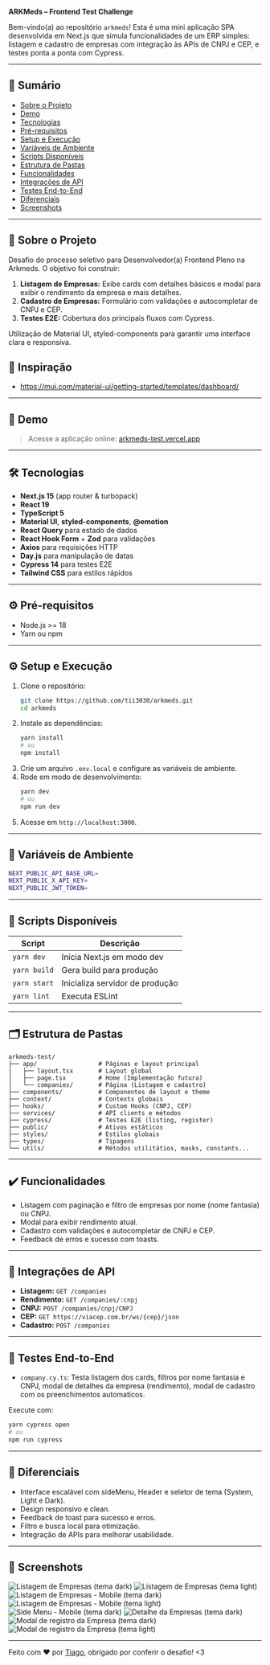 **ARKMeds – Frontend Test Challenge**

Bem-vindo(a) ao repositório `arkmeds`! Esta é uma mini aplicação SPA desenvolvida em Next.js que simula funcionalidades de um ERP simples: listagem e cadastro de empresas com integração às APIs de CNPJ e CEP, e testes ponta a ponta com Cypress.

---

## 🔖 Sumário

- [Sobre o Projeto](#-sobre-o-projeto)
- [Demo](#-demo)
- [Tecnologias](#-tecnologias)
- [Pré-requisitos](#-pré-requisitos)
- [Setup e Execução](#-setup-e-execução)
- [Variáveis de Ambiente](#-variáveis-de-ambiente)
- [Scripts Disponíveis](#-scripts-disponíveis)
- [Estrutura de Pastas](#-estrutura-de-pastas)
- [Funcionalidades](#-funcionalidades)
- [Integrações de API](#-integrações-de-api)
- [Testes End-to-End](#-testes-end-to-end)
- [Diferenciais](#-diferenciais)
- [Screenshots](#-screenshots)

---

## 📖 Sobre o Projeto

Desafio do processo seletivo para Desenvolvedor(a) Frontend Pleno na Arkmeds. O objetivo foi construir:

1. **Listagem de Empresas:** Exibe cards com detalhes básicos e modal para exibir o rendimento da empresa e mais detalhes.
2. **Cadastro de Empresas:** Formulário com validações e autocompletar de CNPJ e CEP.
3. **Testes E2E:** Cobertura dos principais fluxos com Cypress.

Utilização de Material UI, styled-components para garantir uma interface clara e responsiva.

## 🌟 Inspiração
- https://mui.com/material-ui/getting-started/templates/dashboard/

---

## 🚀 Demo

> Acesse a aplicação online: [arkmeds-test.vercel.app](https://arkmeds-test.vercel.app/)

---

## 🛠 Tecnologias

- **Next.js 15** (app router & turbopack)
- **React 19**
- **TypeScript 5**
- **Material UI**, **styled-components**, **@emotion**
- **React Query** para estado de dados
- **React Hook Form** + **Zod** para validações
- **Axios** para requisições HTTP
- **Day.js** para manipulação de datas
- **Cypress 14** para testes E2E
- **Tailwind CSS** para estilos rápidos

---

## ⚙️ Pré-requisitos

- Node.js >= 18
- Yarn ou npm

---

## ⚙️ Setup e Execução

1. Clone o repositório:
   ```bash
   git clone https://github.com/tii3030/arkmeds.git
   cd arkmeds
   ```
2. Instale as dependências:
   ```bash
   yarn install
   # ou
   npm install
   ```
3. Crie um arquivo `.env.local` e configure as variáveis de ambiente.
4. Rode em modo de desenvolvimento:
   ```bash
   yarn dev
   # ou
   npm run dev
   ```
5. Acesse em `http://localhost:3000`.

---

## 🔑 Variáveis de Ambiente

```bash
NEXT_PUBLIC_API_BASE_URL=
NEXT_PUBLIC_X_API_KEY=
NEXT_PUBLIC_JWT_TOKEN=
```

---

## 📜 Scripts Disponíveis

| Script       | Descrição                       |
| ------------ | ------------------------------- |
| `yarn dev`   | Inicia Next.js em modo dev      |
| `yarn build` | Gera build para produção        |
| `yarn start` | Inicializa servidor de produção |
| `yarn lint`  | Executa ESLint                  |

---

## 🗂 Estrutura de Pastas

```
arkmeds-test/
├── app/                 # Páginas e layout principal
│   ├── layout.tsx       # Layout global
│   ├── page.tsx         # Home (Implementação futura)
│   └── companies/       # Página (Listagem e cadastro)
├── components/          # Componentes de layout e theme
├── context/             # Contexts globais
├── hooks/               # Custom Hooks (CNPJ, CEP)
├── services/            # API clients e métodos
├── cypress/             # Testes E2E (listing, register)
├── public/              # Ativos estáticos
├── styles/              # Estilos globais
├── types/               # Tipagens 
└── utils/               # Métodos utilitátios, masks, constants...
```

---

## ✔️ Funcionalidades

- Listagem com paginação e filtro de empresas por nome (nome fantasia) ou CNPJ.
- Modal para exibir rendimento atual.
- Cadastro com validações e autocompletar de CNPJ e CEP.
- Feedback de erros e sucesso com toasts.

---

## 🔗 Integrações de API

- **Listagem:** `GET /companies`
- **Rendimento:** `GET /companies/:cnpj`
- **CNPJ:** `POST /companies/cnpj/CNPJ`
- **CEP:** `GET https://viacep.com.br/ws/{cep}/json`
- **Cadastro:** `POST /companies`

---

## 🧪 Testes End-to-End

- `company.cy.ts`: Testa listagem dos cards, filtros por nome fantasia e CNPJ, modal de detalhes da empresa (rendimento), modal de cadastro com os preenchimentos automaticos.

Execute com:

```bash
yarn cypress open
# ou
npm run cypress
```

---

## 🌟 Diferenciais

- Interface escalável com sideMenu, Header e seletor de tema (System, Light e Dark).
- Design responsivo e clean.
- Feedback de toast para sucesso e erros.
- Filtro e busca local para otimização.
- Integração de APIs para melhorar usabilidade.

---

## 📸 Screenshots

![Listagem de Empresas (tema dark)](public/screenshots/SCREENSHOT_1.PNG)
![Listagem de Empresas (tema light)](public/screenshots/SCREENSHOT_2.PNG)
![Listagem de Empresas - Mobile (tema dark)](public/screenshots/SCREENSHOT_MOBILE_1.PNG)
![Listagem de Empresas - Mobile (tema light)](public/screenshots/SCREENSHOT_MOBILE_2.PNG)
![Side Menu - Mobile (tema dark)](public/screenshots/SCREENSHOT_MOBILE_SIDE_MENU_1.PNG)
![Detalhe da Empresas (tema dark)](public/screenshots/SCREENSHOT_DETAIL_1.PNG)
![Modal de registro da Empresa (tema dark)](public/screenshots/SCREENSHOT_REGISTER_MODAL_1.PNG)
![Modal de registro da Empresa (tema light)](public/screenshots/SCREENSHOT_REGISTER_MODAL_2.PNG)

---

Feito com ❤️ por [Tiago](https://www.linkedin.com/in/tii3030),
obrigado por conferir o desafio! <3

